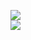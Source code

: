 [![](https://img.shields.io/badge/Made%20With-Github%20Spray-lightgrey.svg?style=for-the-badge&logo=github)](https://github.com/Annihil/github-spray#8616)  
[![](https://i.imgur.com/2DrTn0Z.gif)](https://github.com/Annihil/github-spray)